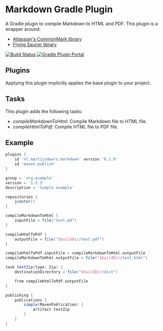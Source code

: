 # Markdown Gradle Plugin

A Gradle plugin to compile Markdown to HTML and PDF. This plugin is a wrapper around:

* [Atlassian's CommonMark library](https://github.com/atlassian/commonmark-java)
* [Flying Saucer library](https://github.com/flyingsaucerproject/flyingsaucer)

[![Build Status](https://travis-ci.com/MartijnDwars/markdown-gradle-plugin.svg?branch=master)](https://travis-ci.com/MartijnDwars/markdown-gradle-plugin)
[![Gradle Plugin Portal](https://img.shields.io/maven-metadata/v/https/plugins.gradle.org/m2/nl/martijndwars/markdown/nl.martijndwars.markdown.gradle.plugin/maven-metadata.xml.svg?label=gradle)](https://plugins.gradle.org/plugin/nl.martijndwars.markdown)

## Plugins

Applying this plugin implicitly applies the base plugin to your project.

## Tasks

This plugin adds the following tasks:

* _compileMarkdownToHtml_: Compile Markdown file to HTML file.
* _compileHtmlToPdf_: Compile HTML file to PDF file.

## Example

```groovy
plugins {
    id 'nl.martijndwars.markdown' version '0.1.0'
    id 'maven-publish'
}

group = 'org.example'
version = '1.2.3'
description = 'Simple example'

repositories {
    jcenter()
}

compileMarkdownToHtml {
    inputFile = file("text.md")
}

compileHtmlToPdf {
    outputFile = file("$buildDir/text.pdf")
}

compileHtmlToPdf.inputFile = compileMarkdownToHtml.outputFile
compileMarkdownToHtml.outputFile = file("$buildDir/text.html")

task textZip(type: Zip) {
    destinationDirectory = file("$buildDir/dist")

    from compileHtmlToPdf.outputFile
}

publishing {
    publications {
        simple(MavenPublication) {
            artifact textZip
        }
    }
}
```
